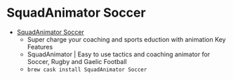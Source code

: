 # SquadAnimator Soccer
- [SquadAnimator Soccer](https://www.squadanimator.com/)
  -  Super charge your coaching and sports eduction with animation Key Features
  - SquadAnimator | Easy to use tactics and coaching animator for Soccer, Rugby and Gaelic Football
  - `brew cask install SquadAnimator Soccer`
